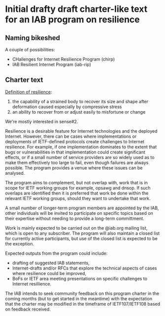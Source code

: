 
# Initial drafty draft charter-like text for an IAB program on resilience

## Naming bikeshed

A couple of possibilities:

- CHallenges for Internet Resilience Program (chirp)
- IAB Resilient Internet Program (iab-rip)

## Charter text

[Definition of resilience](https://www.merriam-webster.com/dictionary/resilience):

1. the capability of a strained body to recover its size and shape after
   deformation caused especially by compressive stress
2. an ability to recover from or adjust easily to misfortune or change

We're mostly interested in sense#2.

Resilience is a desirable feature for Internet technologies and the deployed
Internet.  However, there can be cases where implementations or deployments of
IETF-defined protocols create challenges to Internet resilience.  For example,
if one implementation dominates to the extent that bugs or vulnerabilities in
that implementation could create significant effects, or if a small number of
service providers are so widely used as to make them effectively too large to
fail, even though failures are always possible. The <name> program provides a
venue where these issues can be analysed.

The program aims to complement, but not overlap with, work that is in scope for
IETF working groups for example, opsawg and dnsop. If such overlaps are
identified then it is preferred that work be done within the relevant IETF
working groups, should they want to undertake that work.

A small number of longer-term program members are appointed by the IAB, other
individuals will be invited to participate on specific topics based on their
expertise without needing to provide a long-term committment.

Work is mainly expected to be carried out on the <name>@iab.org mailing list,
which is open to any subscriber. The program will also maintain a closed list
for currently active participants, but use of the closed list is expected to be
the exception.

Expected outputs from the program could include:
- drafting of suggested IAB statements,
- Internet-drafts and/or RFCs that explore the technical aspects of cases where
  resilience could be improved,
- BoFs or IETF area meeting presentations on specific challenges to Internet
  resillience.

The IAB intends to seek community feedback on this program charter in the
coming months (but to get started in the meantime) with the expectation that
the charter may be modified in the timeframe of IETF107/IETF108 based on
feedback received.

